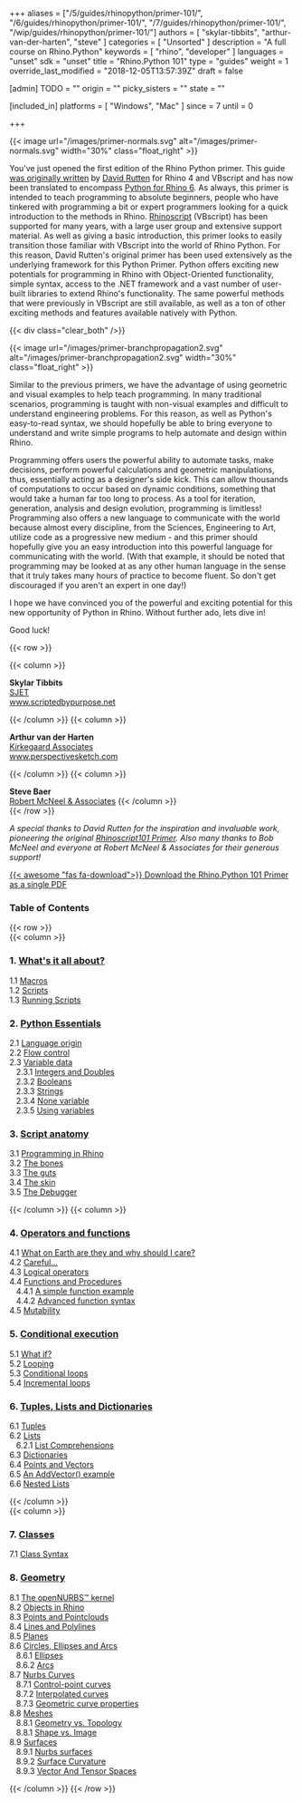 +++
aliases = ["/5/guides/rhinopython/primer-101/", "/6/guides/rhinopython/primer-101/", "/7/guides/rhinopython/primer-101/", "/wip/guides/rhinopython/primer-101/"]
authors = [ "skylar-tibbits", "arthur-van-der-harten", "steve" ]
categories = [ "Unsorted" ]
description = "A full course on Rhino.Python"
keywords = [ "rhino", "developer" ]
languages = "unset"
sdk = "unset"
title = "Rhino.Python 101"
type = "guides"
weight = 1
override_last_modified = "2018-12-05T13:57:39Z"
draft = false

[admin]
TODO = ""
origin = ""
picky_sisters = ""
state = ""

[included_in]
platforms = [ "Windows", "Mac" ]
since = 7
until = 0

+++

<div class="row">
<div class="col-md-12" markdown="1">  

</div>
<div class="col-md-8 col-sm-12 col-sm-12" markdown="1">  
{{< image url="/images/primer-normals.svg" alt="/images/primer-normals.svg" width="30%" class="float_right" >}}

You’ve just opened the first edition of the Rhino Python primer. This guide [was originally written](/guides/rhinoscript/primer-101) by <a href="https://discourse.mcneel.com/u/davidrutten/summary">David Rutten</a> for Rhino 4 and VBscript and has now been translated to encompass [Python for Rhino 6](/guides/rhinopython).  As always, this primer is intended to teach programming to absolute beginners, people who have tinkered with programming a bit or expert programmers looking for a quick introduction to the methods in Rhino.  [Rhinoscript](/guides/rhinoscript) (VBscript) has been supported for many years, with a large user group and extensive support material. As well as giving a basic introduction, this primer looks to easily transition those familiar with VBscript into the world of Rhino Python.  For this reason, David Rutten's original primer has been used extensively as the underlying framework for this Python Primer.  Python offers exciting new potentials for programming in Rhino with Object-Oriented functionality, simple syntax, access to the .NET framework and a vast number of user-built libraries to extend Rhino's functionality.  The same powerful methods that were previously in VBscript are still available, as well as a ton of other exciting methods and features available natively with Python.  

{{< div class="clear_both" />}}

{{< image url="/images/primer-branchpropagation2.svg" alt="/images/primer-branchpropagation2.svg" width="30%" class="float_right" >}}

Similar to the previous primers, we have the advantage of using geometric and visual examples to help teach programming.  In many traditional scenarios, programming is taught with non-visual examples and difficult to understand engineering problems.  For this reason, as well as Python's easy-to-read syntax, we should hopefully be able to bring everyone to understand and write simple programs to help automate and design within Rhino.

Programming offers users the powerful ability to automate tasks, make decisions, perform powerful calculations and geometric manipulations, thus, essentially acting as a designer's side kick.  This can allow thousands of computations to occur based on dynamic conditions, something that would take a human far too long to process.  As a tool for iteration, generation, analysis and design evolution, programming is limitless! Programming also offers a new language to communicate with the world because almost every discipline, from the Sciences, Engineering to Art, utilize code as a progressive new medium - and this primer should hopefully give you an easy introduction into this powerful language for communicating with the world.  (With that example, it should be noted that programming may be looked at as any other human language in the sense that it truly takes many hours of practice to become fluent.  So don't get discouraged if you aren't an expert in one day!)

I hope we have convinced you of the powerful and exciting potential for this new opportunity of Python in Rhino.  Without further ado, lets dive in!  

Good luck!   

</div>  

  
</div>  

{{< row >}}

{{< column >}}  

**Skylar Tibbits**<br/>
<a href="http://www.sjet.us">SJET</a><br/>
<a href="http://www.scriptedbypurpose.net">www.scriptedbypurpose.net</a>

{{< /column >}}
{{< column >}}  

**Arthur van der Harten**<br/>
<a href="http://www.kirkegaard.com">Kirkegaard Associates</a><br/>
<a href="http://www.perspectivesketch.com">www.perspectivesketch.com</a>

{{< /column >}}
{{< column >}}

**Steve Baer**<br/>
<a href="http://www.rhino3d.com">Robert McNeel & Associates</a>
{{< /column >}}  
{{< /row >}}  

<div class="row">  
<div class="col-md-12" markdown="1">  

*A special thanks to David Rutten for the inspiration and invaluable work, pioneering the original [Rhinoscript101 Primer](/guides/rhinoscript/primer-101). Also many thanks to Bob McNeel and everyone at Robert McNeel & Associates for their generous support!*

[{{< awesome "fas fa-download">}} ](http://download.rhino3d.com/IronPython/5.0/RhinoPython101/)  [Download the Rhino.Python 101 Primer as a single PDF ](http://download.rhino3d.com/IronPython/5.0/RhinoPython101/)

### Table of Contents  
</div>  
</div>  

{{< row >}}  
{{< column >}}  

### 1. [What's it all about?](/guides/rhinopython/primer-101/1-whats-it-all-about/)

   1.1 [Macros](/guides/rhinopython/primer-101/1-whats-it-all-about/#macros)  
   1.2 [Scripts](/guides/rhinopython/primer-101/1-whats-it-all-about/#scripts)  
   1.3 [Running Scripts](/guides/rhinopython/primer-101/1-whats-it-all-about/#scripts-1)  

### 2. [Python Essentials](/guides/rhinopython/primer-101/2-python-essentials/)  

   2.1	[Language origin](/guides/rhinopython/primer-101/2-python-essentials/#language-origin)  
   2.2	[Flow control](/guides/rhinopython/primer-101/2-python-essentials/#flow-control)  
   2.3	[Variable data](/guides/rhinopython/primer-101/2-python-essentials/#variable-data)  
&nbsp;&nbsp; 2.3.1	[Integers and Doubles](/guides/rhinopython/primer-101/2-python-essentials/#integers-and-doubles/)  
&nbsp;&nbsp; 2.3.2	[Booleans]((/guides/rhinopython/primer-101/2-python-essentials/#booleans/))  
&nbsp;&nbsp; 2.3.3	[Strings]((/guides/rhinopython/primer-101/2-python-essentials/#strings/))  
&nbsp;&nbsp; 2.3.4	[None variable](/guides/rhinopython/primer-101/2-python-essentials/#none-variable/)  
&nbsp;&nbsp; 2.3.5	[Using variables]((/guides/rhinopython/primer-101/2-python-essentials/#using-variables/))  

### 3. [Script anatomy](/guides/rhinopython/primer-101/3-script-anatomy/)

   3.1 [Programming in Rhino](/guides/rhinopython/primer-101/3-script-anatomy/#31-programming-in-rhino)    
   3.2 [The bones](/guides/rhinopython/primer-101/3-script-anatomy/#32-the-bones)  
   3.3 [The guts](/guides/rhinopython/primer-101/3-script-anatomy/#33-the-guts)  
   3.4 [The skin](/guides/rhinopython/primer-101/3-script-anatomy/#34-the-skin)  
   3.5 [The Debugger](/guides/rhinopython/primer-101/3-script-anatomy/#35-the-debugger)   

{{< /column >}}
{{< column >}}

### 4. [Operators and functions](/guides/rhinopython/primer-101/4-operators-and-functions/)

   4.1	[What on Earth are they and why should I care?](/guides/rhinopython/primer-101/4-operators-and-functions/#what-on-earth-are-they-and-why-should-i-care)   
   4.2	[Careful…](/guides/rhinopython/primer-101/4-operators-and-functions/#careful)     
   4.3	[Logical operators](/guides/rhinopython/primer-101/4-operators-and-functions/#logical-operators)     
   4.4	[Functions and Procedures](/guides/rhinopython/primer-101/4-operators-and-functions/#functions-and-procedures)     
&nbsp;&nbsp; 4.4.1 [A simple function example](/guides/rhinopython/primer-101/4-operators-and-functions/#a-simple-function-example)     
&nbsp;&nbsp; 4.4.2 [Advanced function syntax](/guides/rhinopython/primer-101/4-operators-and-functions/#advanced-function-syntax)     
   4.5	[Mutability](/guides/rhinopython/primer-101/4-operators-and-functions/#mutability)      

### 5. [Conditional execution](/guides/rhinopython/primer-101/5-conditional-execution/)

   5.1	[What if?](/guides/rhinopython/primer-101/5-conditional-execution/#what-if)  
   5.2	[Looping](/guides/rhinopython/primer-101/5-conditional-execution/#looping)  
   5.3	[Conditional loops](/guides/rhinopython/primer-101/5-conditional-execution/#conditional-loops)  
   5.4	[Incremental loops](/guides/rhinopython/primer-101/5-conditional-execution/#incremental-loops)  


### 6. [Tuples, Lists and Dictionaries](/guides/rhinopython/primer-101/6-tuples-lists-dictionaries/)

   6.1	[Tuples](/guides/rhinopython/primer-101/6-tuples-lists-dictionaries/#tuples)  
   6.2	[Lists](/guides/rhinopython/primer-101/6-tuples-lists-dictionaries/#lists)  
&nbsp;&nbsp; 6.2.1	[List Comprehensions](/guides/rhinopython/primer-101/6-tuples-lists-dictionaries/#list-comprehension)  
   6.3	[Dictionaries](/guides/rhinopython/primer-101/6-tuples-lists-dictionaries/#dictionaries)  
   6.4	[Points and Vectors](/guides/rhinopython/primer-101/6-tuples-lists-dictionaries/#points-and-vectors)  
   6.5	[An AddVector() example](/guides/rhinopython/primer-101/6-tuples-lists-dictionaries/#an-addvector-example)  
   6.6	[Nested Lists](/guides/rhinopython/primer-101/6-tuples-lists-dictionaries/#nested-lists)  

{{< /column >}}  
{{< column >}}  


### 7. [Classes](/guides/rhinopython/primer-101/7-classes/)

7.1	[Class Syntax](/guides/rhinopython/primer-101/7-classes/#class-syntax)


### 8. [Geometry](/guides/rhinopython/primer-101/8-geometry/)

   8.1	[The openNURBS™ kernel](/guides/rhinopython/primer-101/8-geometry/#the-opennurbs-kernel)  
   8.2	[Objects in Rhino](/guides/rhinopython/primer-101/8-geometry/#obects-in-rhino)  
   8.3	[Points and Pointclouds](/guides/rhinopython/primer-101/8-geometry/#points-andpointclouds)  
   8.4	[Lines and Polylines](/guides/rhinopython/primer-101/8-geometry/#lines-and-polylines)  
   8.5	[Planes](/guides/rhinopython/primer-101/8-geometry/#planes)  
   8.6	[Circles, Ellipses and Arcs](/guides/rhinopython/primer-101/8-geometry/#circles-ellipses-and-arcs)  
&nbsp;&nbsp; 8.6.1 [Ellipses](/guides/rhinopython/primer-101/8-geometry/#ellipses)  
&nbsp;&nbsp; 8.6.2 [Arcs](/guides/rhinopython/primer-101/8-geometry/#arcs)  
   8.7	[Nurbs Curves](/guides/rhinopython/primer-101/8-geometry/#nurbs-curves)  
&nbsp;&nbsp; 8.7.1 [Control-point curves](/guides/rhinopython/primer-101/8-geometry/#control-point-curves)  
&nbsp;&nbsp; 8.7.2 [Interpolated curves](/guides/rhinopython/primer-101/8-geometry/#interpolate-curves)  
&nbsp;&nbsp; 8.7.3 [Geometric curve properties](/guides/rhinopython/primer-101/8-geometry/#geometric-curve-properties)    
   8.8	[Meshes](/guides/rhinopython/primer-101/8-geometry/#meshes)  
&nbsp;&nbsp; 8.8.1 [Geometry vs. Topology](/guides/rhinopython/primer-101/8-geometry/#geometry-vs-topology)  
&nbsp;&nbsp; 8.8.1 [Shape vs. Image](/guides/rhinopython/primer-101/8-geometry/#shape-vs-image)  
   8.9	[Surfaces](/guides/rhinopython/primer-101/8-geometry/#surfaces)  
&nbsp;&nbsp; 8.9.1 [Nurbs surfaces](/guides/rhinopython/primer-101/8-geometry/#nurbs-surfaces)  
&nbsp;&nbsp; 8.9.2 [Surface Curvature](/guides/rhinopython/primer-101/8-geometry/#surface-curvature)  
&nbsp;&nbsp; 8.9.3 [Vector And Tensor Spaces](/guides/rhinopython/primer-101/8-geometry/#vector-and-tensor-spaces)   

{{< /column >}}
{{< /row >}}

